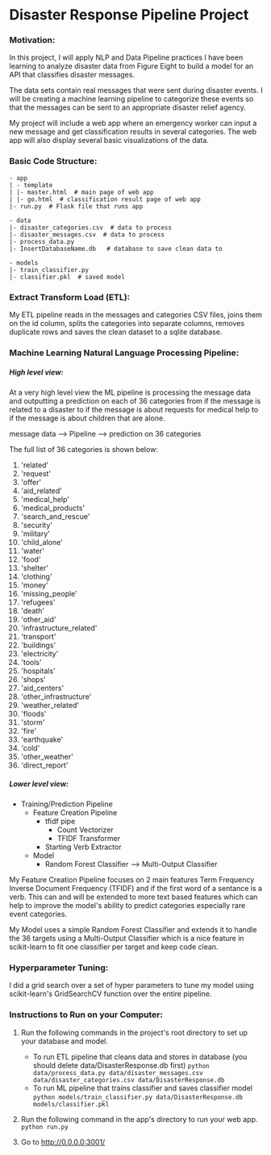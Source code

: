 # Disaster Response Pipeline Project

### Motivation: 

In this project, I will apply NLP and Data Pipeline practices I have been learning to analyze disaster data from Figure Eight to build a model for an API that classifies disaster messages.

The data sets contain real messages that were sent during disaster events. I will be creating a machine learning pipeline to categorize these events so that the messages can be sent to an appropriate disaster relief agency.

My project will include a web app where an emergency worker can input a new message and get classification results in several categories. The web app will also display several basic visualizations of the data.

### Basic Code Structure: 
```
- app
| - template
| |- master.html  # main page of web app
| |- go.html  # classification result page of web app
|- run.py  # Flask file that runs app

- data
|- disaster_categories.csv  # data to process 
|- disaster_messages.csv  # data to process
|- process_data.py
|- InsertDatabaseName.db   # database to save clean data to

- models
|- train_classifier.py
|- classifier.pkl  # saved model 
```

### Extract Transform Load (ETL): 

My ETL pipeline reads in the messages and categories CSV files, joins them on the id column, splits the categories into separate columns, removes duplicate rows and saves the clean dataset to a sqlite database. 

### Machine Learning Natural Language Processing Pipeline: 

##### High level view: 

At a very high level view the ML pipeline is processing the message data and outputting a prediction on each of 36 categories from if the message is related to a disaster to if the message is about requests for medical help to if the message is about children that are alone. 

message data --> Pipeline --> prediction on 36 categories 

The full list of 36 categories is shown below:

1. 'related'
1. 'request'
1. 'offer'
1. 'aid_related'
1. 'medical_help'
1. 'medical_products'
1. 'search_and_rescue'
1. 'security'
1. 'military'
1. 'child_alone'
1. 'water'
1. 'food'
1. 'shelter'
1. 'clothing'
1. 'money'
1. 'missing_people'
1. 'refugees'
1. 'death'
1. 'other_aid'
1. 'infrastructure_related'
1. 'transport'
1. 'buildings'
1. 'electricity'
1. 'tools'
1. 'hospitals'
1. 'shops'
1. 'aid_centers'
1. 'other_infrastructure'
1. 'weather_related'
1. 'floods'
1. 'storm'
1. 'fire'
1. 'earthquake'
1. 'cold'
1. 'other_weather'
1. 'direct_report'

##### Lower level view:
- Training/Prediction Pipeline
    - Feature Creation Pipeline
        - tfidf pipe
            - Count Vectorizer
            - TFIDF Transformer
        - Starting Verb Extractor
    - Model
        - Random Forest Classifier --> Multi-Output Classifier 

My Feature Creation Pipeline focuses on 2 main features Term Frequency Inverse Document Frequency (TFIDF) and if the first word of a sentance is a verb. This can and will be extended to more text based features which can help to improve the model's ability to predict categories especially rare event categories. 

My Model uses a simple Random Forest Classifier and extends it to handle the 36 targets using a Multi-Output Classifier which is a nice feature in scikit-learn to fit one classifier per target and keep code clean.

### Hyperparameter Tuning:

I did a grid search over a set of hyper parameters to tune my model using scikit-learn's GridSearchCV function over the entire pipeline. 

### Instructions to Run on your Computer:
1. Run the following commands in the project's root directory to set up your database and model.

    - To run ETL pipeline that cleans data and stores in database (you should delete data/DisasterResponse.db first)
        `python data/process_data.py data/disaster_messages.csv data/disaster_categories.csv data/DisasterResponse.db`
    - To run ML pipeline that trains classifier and saves classifier model
        `python models/train_classifier.py data/DisasterResponse.db models/classifier.pkl`

2. Run the following command in the app's directory to run your web app.
    `python run.py`

3. Go to http://0.0.0.0:3001/
